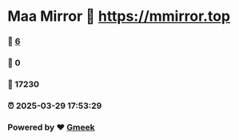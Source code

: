 # Maa Mirror :link: https://mmirror.top 
### :page_facing_up: [6](https://mmirror.top/tag.html) 
### :speech_balloon: 0 
### :hibiscus: 17230 
### :alarm_clock: 2025-03-29 17:53:29 
### Powered by :heart: [Gmeek](https://github.com/Meekdai/Gmeek)
